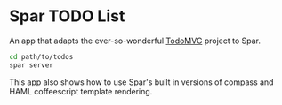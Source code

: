 # Spar TODO List

An app that adapts the ever-so-wonderful [TodoMVC](http://addyosmani.github.com/todomvc/) project to Spar.

```bash
cd path/to/todos
spar server
```

This app also shows how to use Spar's built in versions of compass and HAML coffeescript template rendering.